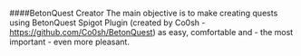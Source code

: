 ####BetonQuest Creator
The main objective is to make creating quests using BetonQuest Spigot Plugin (created by Co0sh - https://github.com/Co0sh/BetonQuest)
as easy, comfortable and - the most important - even more pleasant.

